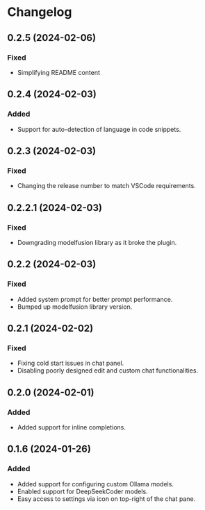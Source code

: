 # Changelog

## 0.2.5 (2024-02-06)

### Fixed

- Simplifying README content

## 0.2.4 (2024-02-03)

### Added

- Support for auto-detection of language in code snippets.

## 0.2.3 (2024-02-03)

### Fixed

- Changing the release number to match VSCode requirements.

## 0.2.2.1 (2024-02-03)

### Fixed

- Downgrading modelfusion library as it broke the plugin.

## 0.2.2 (2024-02-03)

### Fixed

- Added system prompt for better prompt performance.
- Bumped up modelfusion library version.

## 0.2.1 (2024-02-02)

### Fixed

- Fixing cold start issues in chat panel.
- Disabling poorly designed edit and custom chat functionalities.

## 0.2.0 (2024-02-01)

### Added

- Added support for inline completions.

## 0.1.6 (2024-01-26)

### Added

- Added support for configuring custom Ollama models.
- Enabled support for DeepSeekCoder models.
- Easy access to settings via icon on top-right of the chat pane.
